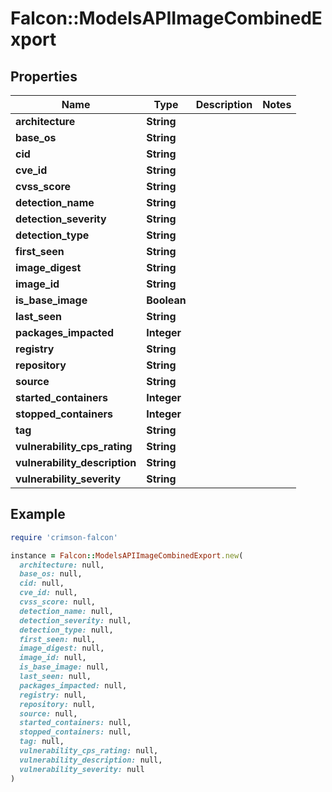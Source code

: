 # Falcon::ModelsAPIImageCombinedExport

## Properties

| Name | Type | Description | Notes |
| ---- | ---- | ----------- | ----- |
| **architecture** | **String** |  |  |
| **base_os** | **String** |  |  |
| **cid** | **String** |  |  |
| **cve_id** | **String** |  |  |
| **cvss_score** | **String** |  |  |
| **detection_name** | **String** |  |  |
| **detection_severity** | **String** |  |  |
| **detection_type** | **String** |  |  |
| **first_seen** | **String** |  |  |
| **image_digest** | **String** |  |  |
| **image_id** | **String** |  |  |
| **is_base_image** | **Boolean** |  |  |
| **last_seen** | **String** |  |  |
| **packages_impacted** | **Integer** |  |  |
| **registry** | **String** |  |  |
| **repository** | **String** |  |  |
| **source** | **String** |  |  |
| **started_containers** | **Integer** |  |  |
| **stopped_containers** | **Integer** |  |  |
| **tag** | **String** |  |  |
| **vulnerability_cps_rating** | **String** |  |  |
| **vulnerability_description** | **String** |  |  |
| **vulnerability_severity** | **String** |  |  |

## Example

```ruby
require 'crimson-falcon'

instance = Falcon::ModelsAPIImageCombinedExport.new(
  architecture: null,
  base_os: null,
  cid: null,
  cve_id: null,
  cvss_score: null,
  detection_name: null,
  detection_severity: null,
  detection_type: null,
  first_seen: null,
  image_digest: null,
  image_id: null,
  is_base_image: null,
  last_seen: null,
  packages_impacted: null,
  registry: null,
  repository: null,
  source: null,
  started_containers: null,
  stopped_containers: null,
  tag: null,
  vulnerability_cps_rating: null,
  vulnerability_description: null,
  vulnerability_severity: null
)
```

